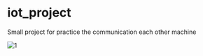 # iot_project

Small project for practice the communication each other machine

![1]([https://photos.google.com/photo/AF1QipM0R06vJIo1JX3kteXF_EoZAlaBUC_19K_8M3E0](https://lh3.googleusercontent.com/8w3SVnmEycq5EvZ_M_WZLyLhb5k41Pr6kMv-AH9xyKq3iFGECE6QEaIRLWQYaC7YAd3nJbF50YI-MMuioYA_SELKC15FlNklOE4tzke_S3gzjDzHliQwl7hMC3U_eTajPdbLUNHnAPMa0cxB3iPGaA_uL-YGewp9EDYU_cnC_i6kewS8zYwE-IVgnVGO-ZORUAktKjp3lqf30uD-GQfvDvnBeziY96-oC-gzVz6TZhLM3wc5rNOassK6zRz3Nxp40LrZaCUgNKwUupUnpWsH5hr3FTTb0NWuVMDmg0ujfTpq8mo2rP8keyB4B1P-ZxtB-wcfk8oGwi0puG0NkrEPEZD3Y18lNJjVWkrA8Cqm37HF5oYT4-opVgHJeuC-uECTcO_KwVeR04KGyU4LRnGZlnIQt8W9mYJew-NaCiR7BSp6Uk-EoYQQGF_n3cKzrq7ydIamoIQFXl-MS3yE4ADicFOvazui3hDuJENzrzT9p7p_G6QOYdrU9EAL18Zb75t2XDCwFQhKlHI2seJSofLhINEW9BQsF1Z5l6L6whqAHZeFfpPwascwvFdzCedsji2wtEokKurkx0oVX___adeRpkxuF82uYiiO-FKeZbXEkT8YItZyzYGAe_PWGTExp9EhJL5TtCM7loj1xRNWpaM6YE-gO-uz5V85q92Qq_EGcAji4OX1GEIGCsHaCzU4avb4CAblEDjHrpiOnxM9BktjVt_GbZjmfomOFi_gRsAAHM9FalOUnfe-M2sw2BSyKclLXpwAQA0Cav_FlfwFAyCz5JVpIOoa0GN5Xt-0ED3dY_FEeECV4iU6Siv2nLzqp6s-3SAXKCQkPNe_-XRiBKOOXnjstfKWjwzJGatYMm2oF1nVDsU0aLHVVDeQN9mC4uuaqweUHG6oa2Q7lXWTCmewaLRymmqTd4JSoVZuVaO__StCtRpe81wvsn7e_4txh9xRLDlRHte7-fmfsywt=w1280-h720-s-no?authuser=0))
